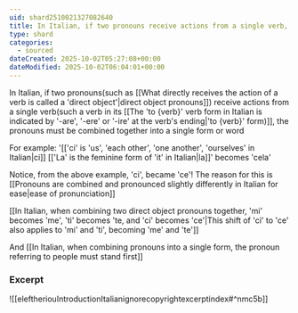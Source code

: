 ```yaml
---
uid: shard2510021327082640
title: In Italian, if two pronouns receive actions from a single verb, they must be combined together into a single form or word
type: shard
categories:
  - sourced
dateCreated: 2025-10-02T05:27:08+00:00
dateModified: 2025-10-02T06:04:01+00:00
---
```

In Italian, if two pronouns(such as [[What directly receives the action of a verb is called a 'direct object'|direct object pronouns]]) receive actions from a single verb(such a verb in its [[The 'to {verb}' verb form in Italian is indicated by '-are', '-ere' or '-ire' at the verb's ending|'to {verb}' form)]], the pronouns must be combined together into a single form or word

For example: '[['ci' is 'us', 'each other', 'one another', 'ourselves' in Italian|ci]] [['La' is the feminine form of 'it' in Italian|la]]' becomes 'cela'

Notice, from the above example, 'ci', became 'ce'! The reason for this is [[Pronouns are combined and pronounced slightly differently in Italian for ease|ease of pronunciation]]

[[In Italian, when combining two direct object pronouns together, 'mi' becomes 'me', 'ti' becomes 'te, and 'ci' becomes 'ce'|This shift of 'ci' to 'ce' also applies to 'mi' and 'ti', becoming 'me' and 'te']]

And [[In Italian, when combining pronouns into a single form, the pronoun referring to people must stand first]]

### Excerpt
![[eleftheriouIntroductionItalianignorecopyrightexcerptindex#^nmc5b]]

